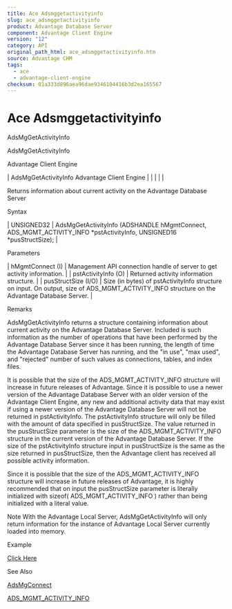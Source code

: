 ```yaml
---
title: Ace Adsmggetactivityinfo
slug: ace_adsmggetactivityinfo
product: Advantage Database Server
component: Advantage Client Engine
version: "12"
category: API
original_path_html: ace_adsmggetactivityinfo.htm
source: Advantage CHM
tags:
  - ace
  - advantage-client-engine
checksum: 01a333d896aea96dae9346104416b3d2ea165567
---
```


# Ace Adsmggetactivityinfo

AdsMgGetActivityInfo

AdsMgGetActivityInfo

Advantage Client Engine

| AdsMgGetActivityInfo  Advantage Client Engine |  |  |  |  |

Returns information about current activity on the Advantage Database Server

Syntax

| UNSIGNED32 | AdsMgGetActivityInfo (ADSHANDLE hMgmtConnect,  ADS\_MGMT\_ACTIVITY\_INFO \*pstActivityInfo,  UNSIGNED16 \*pusStructSize); |

Parameters

| hMgmtConnect (I) | Management API connection handle of server to get activity information. |
| pstActivityInfo (O) | Returned activity information structure. |
| pusStructSize (I/O) | Size (in bytes) of pstActivityInfo structure on input. On output, size of ADS\_MGMT\_ACTIVITY\_INFO structure on the Advantage Database Server. |

Remarks

AdsMgGetActivityInfo returns a structure containing information about current activity on the Advantage Database Server. Included is such information as the number of operations that have been performed by the Advantage Database Server since it has been running, the length of time the Advantage Database Server has running, and the "in use", "max used", and "rejected" number of such values as connections, tables, and index files.

It is possible that the size of the ADS\_MGMT\_ACTIVITY\_INFO structure will increase in future releases of Advantage. Since it is possible to use a newer version of the Advantage Database Server with an older version of the Advantage Client Engine, any new and additional activity data that may exist if using a newer version of the Advantage Database Server will not be returned in pstActivityInfo. The pstActivityInfo structure will only be filled with the amount of data specified in pusStructSize. The value returned in the pusStructSize parameter is the size of the ADS\_MGMT\_ACTIVITY\_INFO structure in the current version of the Advantage Database Server. If the size of the pstActivityInfo structure input in pusStructSize is the same as the size returned in pusStructSize, then the Advantage client has received all possible activity information.

Since it is possible that the size of the ADS\_MGMT\_ACTIVITY\_INFO structure will increase in future releases of Advantage, it is highly recommended that on input the pusStructSize parameter is literally initialized with sizeof( ADS\_MGMT\_ACTIVITY\_INFO ) rather than being initialized with a literal value.

Note With the Advantage Local Server, AdsMgGetActivityInfo will only return information for the instance of Advantage Local Server currently loaded into memory.

Example

[Click Here](ace_advantage_management_api_examples.md#adsmggetactivityinfo_example)

See Also

[AdsMgConnect](ace_adsmgconnect.md)

[ADS\_MGMT\_ACTIVITY\_INFO](ace_ads_mgmt_activity_info.md)
